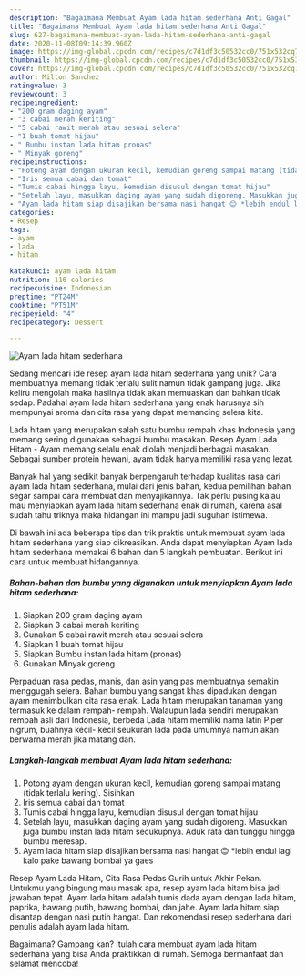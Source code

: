 ```yaml
---
description: "Bagaimana Membuat Ayam lada hitam sederhana Anti Gagal"
title: "Bagaimana Membuat Ayam lada hitam sederhana Anti Gagal"
slug: 627-bagaimana-membuat-ayam-lada-hitam-sederhana-anti-gagal
date: 2020-11-08T09:14:39.960Z
image: https://img-global.cpcdn.com/recipes/c7d1df3c50532cc0/751x532cq70/ayam-lada-hitam-sederhana-foto-resep-utama.jpg
thumbnail: https://img-global.cpcdn.com/recipes/c7d1df3c50532cc0/751x532cq70/ayam-lada-hitam-sederhana-foto-resep-utama.jpg
cover: https://img-global.cpcdn.com/recipes/c7d1df3c50532cc0/751x532cq70/ayam-lada-hitam-sederhana-foto-resep-utama.jpg
author: Milton Sanchez
ratingvalue: 3
reviewcount: 3
recipeingredient:
- "200 gram daging ayam"
- "3 cabai merah keriting"
- "5 cabai rawit merah atau sesuai selera"
- "1 buah tomat hijau"
- " Bumbu instan lada hitam pronas"
- " Minyak goreng"
recipeinstructions:
- "Potong ayam dengan ukuran kecil, kemudian goreng sampai matang (tidak terlalu kering). Sisihkan"
- "Iris semua cabai dan tomat"
- "Tumis cabai hingga layu, kemudian disusul dengan tomat hijau"
- "Setelah layu, masukkan daging ayam yang sudah digoreng. Masukkan juga bumbu instan lada hitam secukupnya. Aduk rata dan tunggu hingga bumbu meresap."
- "Ayam lada hitam siap disajikan bersama nasi hangat 😊 *lebih endul lagi kalo pake bawang bombai ya gaes"
categories:
- Resep
tags:
- ayam
- lada
- hitam

katakunci: ayam lada hitam 
nutrition: 116 calories
recipecuisine: Indonesian
preptime: "PT24M"
cooktime: "PT51M"
recipeyield: "4"
recipecategory: Dessert

---
```



![Ayam lada hitam sederhana](https://img-global.cpcdn.com/recipes/c7d1df3c50532cc0/751x532cq70/ayam-lada-hitam-sederhana-foto-resep-utama.jpg)

Sedang mencari ide resep ayam lada hitam sederhana yang unik? Cara membuatnya memang tidak terlalu sulit namun tidak gampang juga. Jika keliru mengolah maka hasilnya tidak akan memuaskan dan bahkan tidak sedap. Padahal ayam lada hitam sederhana yang enak harusnya sih mempunyai aroma dan cita rasa yang dapat memancing selera kita.

Lada hitam yang merupakan salah satu bumbu rempah khas Indonesia yang memang sering digunakan sebagai bumbu masakan. Resep Ayam Lada Hitam - Ayam memang selalu enak diolah menjadi berbagai masakan. Sebagai sumber protein hewani, ayam tidak hanya memiliki rasa yang lezat.

Banyak hal yang sedikit banyak berpengaruh terhadap kualitas rasa dari ayam lada hitam sederhana, mulai dari jenis bahan, kedua pemilihan bahan segar sampai cara membuat dan menyajikannya. Tak perlu pusing kalau mau menyiapkan ayam lada hitam sederhana enak di rumah, karena asal sudah tahu triknya maka hidangan ini mampu jadi suguhan istimewa.


Di bawah ini ada beberapa tips dan trik praktis untuk membuat ayam lada hitam sederhana yang siap dikreasikan. Anda dapat menyiapkan Ayam lada hitam sederhana memakai 6 bahan dan 5 langkah pembuatan. Berikut ini cara untuk membuat hidangannya.

<!--inarticleads1-->

##### Bahan-bahan dan bumbu yang digunakan untuk menyiapkan Ayam lada hitam sederhana:

1. Siapkan 200 gram daging ayam
1. Siapkan 3 cabai merah keriting
1. Gunakan 5 cabai rawit merah atau sesuai selera
1. Siapkan 1 buah tomat hijau
1. Siapkan  Bumbu instan lada hitam (pronas)
1. Gunakan  Minyak goreng


Perpaduan rasa pedas, manis, dan asin yang pas membuatnya semakin menggugah selera. Bahan bumbu yang sangat khas dipadukan dengan ayam menimbulkan cita rasa enak. Lada hitam merupakan tanaman yang termasuk ke dalam rempah- rempah. Walaupun lada sendiri merupakan rempah asli dari Indonesia, berbeda Lada hitam memiliki nama latin Piper nigrum, buahnya kecil- kecil seukuran lada pada umumnya namun akan berwarna merah jika matang dan. 

<!--inarticleads2-->

##### Langkah-langkah membuat Ayam lada hitam sederhana:

1. Potong ayam dengan ukuran kecil, kemudian goreng sampai matang (tidak terlalu kering). Sisihkan
1. Iris semua cabai dan tomat
1. Tumis cabai hingga layu, kemudian disusul dengan tomat hijau
1. Setelah layu, masukkan daging ayam yang sudah digoreng. Masukkan juga bumbu instan lada hitam secukupnya. Aduk rata dan tunggu hingga bumbu meresap.
1. Ayam lada hitam siap disajikan bersama nasi hangat 😊 *lebih endul lagi kalo pake bawang bombai ya gaes


Resep Ayam Lada Hitam, Cita Rasa Pedas Gurih untuk Akhir Pekan. Untukmu yang bingung mau masak apa, resep ayam lada hitam bisa jadi jawaban tepat. Ayam lada hitam adalah tumis dada ayam dengan lada hitam, paprika, bawang putih, bawang bombai, dan jahe. Ayam lada hitam siap disantap dengan nasi putih hangat. Dan rekomendasi resep sederhana dari penulis adalah ayam lada hitam. 

Bagaimana? Gampang kan? Itulah cara membuat ayam lada hitam sederhana yang bisa Anda praktikkan di rumah. Semoga bermanfaat dan selamat mencoba!
